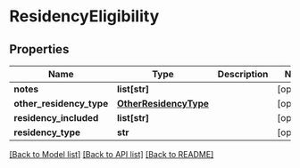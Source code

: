 # ResidencyEligibility

## Properties
Name | Type | Description | Notes
------------ | ------------- | ------------- | -------------
**notes** | **list[str]** |  | [optional] 
**other_residency_type** | [**OtherResidencyType**](OtherResidencyType.md) |  | [optional] 
**residency_included** | **list[str]** |  | [optional] 
**residency_type** | **str** |  | [optional] 

[[Back to Model list]](../README.md#documentation-for-models) [[Back to API list]](../README.md#documentation-for-api-endpoints) [[Back to README]](../README.md)


